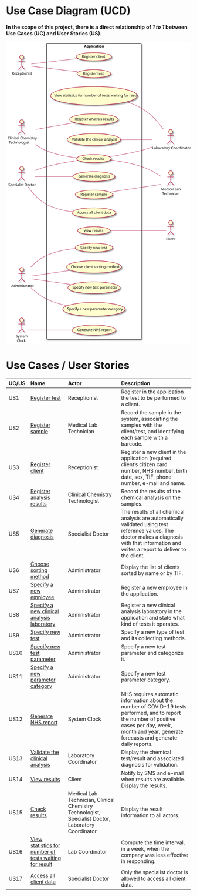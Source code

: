 # Use Case Diagram (UCD)

**In the scope of this project, there is a direct relationship of _1 to 1_ between Use Cases (UC) and User Stories (US).**

![Use Case Diagram](UCD.svg)


# Use Cases / User Stories
| UC/US  | Name | Actor | Description                   
|:----|:------------------------------------------------------------------------|:---|:----|
| US1 | [Register test](US1.md)| Receptionist | Register in the application the test to be performed to a client. |
| US2 | [Register sample](US2.md)| Medical Lab Technician | Record the sample in the system, associating the samples with the client/test, and identifying each sample with a barcode. |
| US3 | [Register client](US3.md)| Receptionist | Register a new client in the application (required client’s citizen card number, NHS number, birth date, sex, TIF, phone number, e-mail and name. |
| US4 | [Register analysis results](US4.md)| Clinical Chemistry Technologist | Record the results of the chemical analysis on the samples. |
| US5 | [Generate diagnosis](US5.md) | Specialist Doctor | The results of all chemical analysis are automatically validated using test reference values. The doctor makes a diagnosis with that information and writes a report to deliver to the client. |
| US6 | [Choose sorting method](US6.md)| Administrator | Display the list of clients sorted by name or by TIF. |
| US7 | [Specify a new employee](US7/US7.md) | Administrator | Register a new employee in the application. |
| US8 | [Specify a new clinical analysis laboratory](US8.md) | Administrator | Register a new clinical analysis laboratory in the application and state what kind of tests it operates. |
| US9 | [Specify new test](US9.md) | Administrator | Specify a new type of test and its collecting methods. |
| US10 | [Specify new test parameter](US10.md) | Administrator | Specify a new test parameter and categorize it. |
| US11 | [Specify a new parameter category](US11.md) | Administrator | Specify a new test parameter category. |
| US12 | [Generate NHS report](US12.md) | System Clock | NHS requires automatic information about the number of COVID-19 tests performed, and to report the number of positive cases per day, week, month and year, generate forecasts and generate daily reports. |
| US13 | [Validate the clinical analysis](US13.md) | Laboratory Coordinator | Display the chemical test/result and associated diagnosis for validation. |
| US14 | [View results](US14.md) | Client  | Notify by SMS and e-mail when results are available. Display the results. |
| US15 | [Check results](US15.md) | Medical Lab Technician, Clinical Chemistry Technologist, Specialist Doctor, Laboratory Coordinator | Display the result information to all actors. |
| US16 | [View statistics for number of tests waiting for result](US16.md) | Lab Coordinator | Compute the time interval, in a week, when the company was less effective in responding. |
| US17 | [Access all client data](US17.md) | Specialist Doctor | Only the specialist doctor is allowed to access all client data. |
